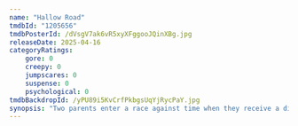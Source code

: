 ```yaml
---
name: "Hallow Road"
tmdbId: "1205656"
tmdbPosterId: /dVsgV7ak6vR5xyXFggooJQinXBg.jpg
releaseDate: 2025-04-16
categoryRatings:
    gore: 0
    creepy: 0
    jumpscares: 0
    suspense: 0
    psychological: 0
tmdbBackdropId: /yPU89i5KvCrfPkbgsUqYjRycPaY.jpg
synopsis: "Two parents enter a race against time when they receive a distressing late-night phone call from their daughter after she caused a tragic car accident."
---
```


